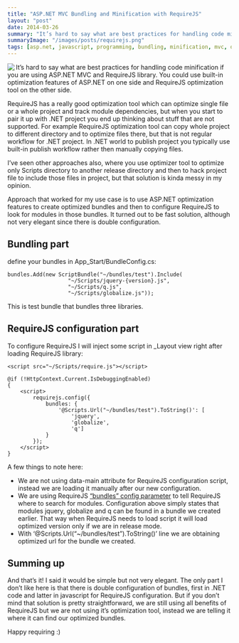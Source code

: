 ```yaml
---
title: "ASP.NET MVC Bundling and Minification with RequireJS"
layout: "post"
date: 2014-03-26
summary: "It’s hard to say what are best practices for handling code minification if you are using ASP.NET MVC and RequireJS library. You could use built-in optimization features of ASP.NET on one side and RequireJS optimization tool on the other side. In this article I will describe one potential setup."
summaryImage: "/images/posts/requirejs.png"
tags: [asp.net, javascript, programming, bundling, minification, mvc, optimization, requirejs]
---
```


<img src="/images/posts/requirejs.png" align="left" />

It’s hard to say what are best practices for handling code minification if you are using ASP.NET MVC and RequireJS library. You could use built-in optimization features of ASP.NET on one side and RequireJS optimization tool on the other side.

RequireJS has a really good optimization tool which can optimize single file or a whole project and track module dependencies, but when you start to pair it up with .NET project you end up thinking about stuff that are not supported. For example RequireJS optimization tool can copy whole project to different directory and to optimize files there, but that is not regular workflow for .NET project. In .NET world to publish project you typically use built-in publish workflow rather then manually copying files.

I’ve seen other approaches also, where you use optimizer tool to optimize only Scripts directory to another release directory and then to hack project file to include those files in project, but that solution is kinda messy in my opinion.

Approach that worked for my use case is to use ASP.NET optimization features to create optimized bundles and then to configure RequireJS to look for modules in those bundles. It turned out to be fast solution, although not very elegant since there is double configuration.

## Bundling part ##

define your bundles in App_Start/BundleConfig.cs:

	bundles.Add(new ScriptBundle("~/bundles/test").Include(
                       "~/Scripts/jquery-{version}.js", 
                       "~/Scripts/q.js", 
                       "~/Scripts/globalize.js"));

This is test bundle that bundles three libraries.

## RequireJS configuration part ##

To configure RequireJS I will inject some script in _Layout view right after loading RequireJS library:

	<script src="~/Scripts/require.js"></script>
 
    @if (!HttpContext.Current.IsDebuggingEnabled)
    {
        <script>
            requirejs.config({
                bundles: {
                    '@Scripts.Url("~/bundles/test").ToString()': [
                        'jquery',
                        'globalize',
                        'q']
                }
            });
        </script>
    }

A few things to note here:

* We are not using data-main attribute for RequireJS configuration script, instead we are loading it manually after our new configuration.
* We are using RequireJS [“bundles” config parameter](http://requirejs.org/docs/api.html#config-bundles) to tell RequireJS where to search for modules. Configuration above simply states that modules jquery, globalize and q can be found in a bundle we created earlier. That way when RequireJS needs to load script it will load optimized version only if we are in release mode.
* With ‘@Scripts.Url(“~/bundles/test”).ToString()’ line we are obtaining optimized url for the bundle we created.

## Summing up ##

And that’s it! I said it would be simple but not very elegant. The only part I don’t like here is that there is double configuration of bundles, first in .NET code and latter in javascript for RequireJS configuration. But if you don’t mind that solution is pretty straightforward, we are still using all benefits of RequireJS but we are not using it’s optimization tool, instead we are telling it where it can find our optimized bundles.

Happy requiring :)